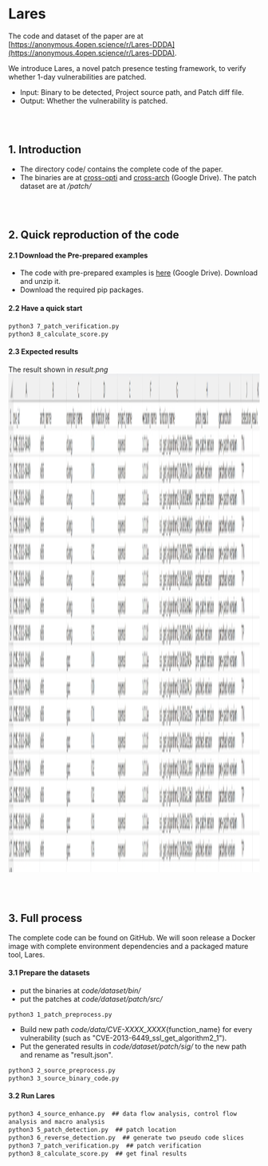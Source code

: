 # Lares

The code and dataset of the paper are at [https://anonymous.4open.science/r/Lares-DDDA](https://anonymous.4open.science/r/Lares-DDDA).

We introduce Lares, a novel patch presence testing framework, to verify whether 1-day vulnerabilities are patched. 

- Input: Binary to be detected, Project source path, and Patch diff file.
- Output: Whether the vulnerability is patched.

<br><br>

## 1. Introduction
- The directory code/ contains the complete code of the paper.
- The binaries are at [cross-opti](https://drive.google.com/file/d/1I_JPMhFMZ2axCpy3lRxxb_YpcS8ZjztZ/view?usp=drive_link) and [cross-arch](https://drive.google.com/file/d/120O1XOhSMLEs6PCozT6RNmIMVtOOTsoE/view?usp=drive_link) (Google Drive). The patch dataset are at _/patch/_

  
<br><br>

## 2. Quick reproduction of the code

#### 2.1 Download the Pre-prepared examples

- The code with pre-prepared examples is [here](https://drive.google.com/file/d/1V05mOJHh4wBNKAwnMfpfzTV7rKywSkwQ/view?usp=sharing) (Google Drive). Download and unzip it.
- Download the required pip packages.

#### 2.2 Have a quick start
```
python3 7_patch_verification.py
python3 8_calculate_score.py
```
#### 2.3 Expected results
The result shown in _result.png_
<img src="result.png" width = 1600 height = 1000>

<br><br>

## 3. Full process
The complete code can be found on GitHub. We will soon release a Docker image with complete environment dependencies and a packaged mature tool, Lares.

#### 3.1 Prepare the datasets
- put the binaries at _code/dataset/bin/_
- put the patches at _code/dataset/patch/src/_
```
python3 1_patch_preprocess.py
```
- Build new path _code/data/CVE-XXXX_XXXX_{function_name} for every vulnerability (such as "CVE-2013-6449_ssl_get_algorithm2_1").
- Put the generated results in _code/dataset/patch/sig/_ to the new path and rename as "result.json".
```
python3 2_source_preprocess.py
python3 3_source_binary_code.py
```

#### 3.2 Run Lares
```
python3 4_source_enhance.py  ## data flow analysis, control flow analysis and macro analysis
python3 5_patch_detection.py  ## patch location
python3 6_reverse_detection.py  ## generate two pseudo code slices
python3 7_patch_verification.py  ## patch verification
python3 8_calculate_score.py  ## get final results
```

